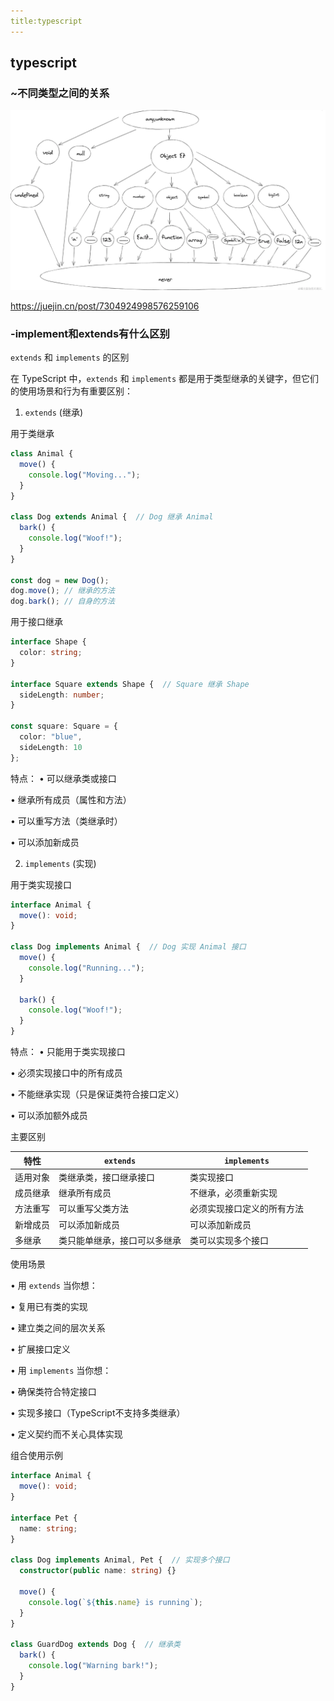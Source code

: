 ```yaml
---
title:typescript
---
```




## typescript

### ~不同类型之间的关系

![QQ_1743574033735](./assets/QQ_1743574033735.png)

https://juejin.cn/post/7304924998576259106

### -implement和extends有什么区别

`extends` 和 `implements` 的区别

在 TypeScript 中，`extends` 和 `implements` 都是用于类型继承的关键字，但它们的使用场景和行为有重要区别：

1. `extends` (继承)

用于类继承

```typescript
class Animal {
  move() {
    console.log("Moving...");
  }
}

class Dog extends Animal {  // Dog 继承 Animal
  bark() {
    console.log("Woof!");
  }
}

const dog = new Dog();
dog.move(); // 继承的方法
dog.bark(); // 自身的方法
```

用于接口继承

```typescript
interface Shape {
  color: string;
}

interface Square extends Shape {  // Square 继承 Shape
  sideLength: number;
}

const square: Square = {
  color: "blue",
  sideLength: 10
};
```

特点：
• 可以继承类或接口

• 继承所有成员（属性和方法）

• 可以重写方法（类继承时）

• 可以添加新成员


2. `implements` (实现)

用于类实现接口

```typescript
interface Animal {
  move(): void;
}

class Dog implements Animal {  // Dog 实现 Animal 接口
  move() {
    console.log("Running...");
  }
  
  bark() {
    console.log("Woof!");
  }
}
```

特点：
• 只能用于类实现接口

• 必须实现接口中的所有成员

• 不能继承实现（只是保证类符合接口定义）

• 可以添加额外成员


主要区别

| 特性     | `extends`                    | `implements`               |
| -------- | ---------------------------- | -------------------------- |
| 适用对象 | 类继承类，接口继承接口       | 类实现接口                 |
| 成员继承 | 继承所有成员                 | 不继承，必须重新实现       |
| 方法重写 | 可以重写父类方法             | 必须实现接口定义的所有方法 |
| 新增成员 | 可以添加新成员               | 可以添加新成员             |
| 多继承   | 类只能单继承，接口可以多继承 | 类可以实现多个接口         |

使用场景

• 用 `extends` 当你想：

  • 复用已有类的实现

  • 建立类之间的层次关系

  • 扩展接口定义


• 用 `implements` 当你想：

  • 确保类符合特定接口

  • 实现多接口（TypeScript不支持多类继承）

  • 定义契约而不关心具体实现


组合使用示例

```typescript
interface Animal {
  move(): void;
}

interface Pet {
  name: string;
}

class Dog implements Animal, Pet {  // 实现多个接口
  constructor(public name: string) {}
  
  move() {
    console.log(`${this.name} is running`);
  }
}

class GuardDog extends Dog {  // 继承类
  bark() {
    console.log("Warning bark!");
  }
}
```




